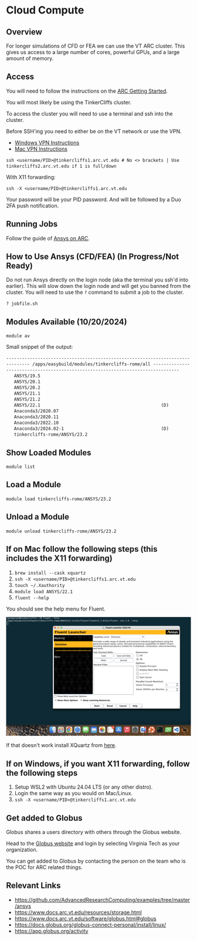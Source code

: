 # Cloud Compute

## Overview

For longer simulations of CFD or FEA we can use the VT ARC cluster.
This gives us access to a large number of cores, powerful GPUs, and a large amount of memory.

## Access

You will need to follow the instructions on the [ARC Getting Started](https://www.docs.arc.vt.edu/get_started.html).

You will most likely be using the TinkerCliffs cluster.

To access the cluster you will need to use a terminal and ssh into the cluster.

Before SSH'ing you need to either be on the VT network or use the VPN.

- [Windows VPN Instructions](https://vt4help.service-now.com/sp?id=kb_article&sysparm_article=KB0010740)
- [Mac VPN Instructions](https://vt4help.service-now.com/sp?id=kb_article&sysparm_article=KB0012672)

```shell
ssh <username/PID>@tinkercliffs1.arc.vt.edu # No <> brackets | Use tinkercliffs2.arc.vt.edu if 1 is full/down
```

With X11 forwarding:

```shell
ssh -X <username/PID>@tinkercliffs1.arc.vt.edu
```

Your password will be your PID password. And will be followed by a Duo 2FA push notification.

## Running Jobs

Follow the guide of [Ansys on ARC](https://www.docs.arc.vt.edu/software/ansys.html).

## How to Use Ansys (CFD/FEA) (In Progress/Not Ready)

Do not run Ansys directly on the login node (aka the terminal you ssh'd into earlier). This will slow down the login node and will get you banned from the cluster.
You will need to use the `?` command to submit a job to the cluster.

```shell
? jobfile.sh
```

## Modules Available (10/20/2024)

```shell
module av
```

Small snippet of the output:

```shell
------------------------------------------------------------------------------- /apps/easybuild/modules/tinkercliffs-rome/all --------------------------------------------------------------------------------
   ANSYS/19.5                                                       
   ANSYS/20.1                                                        
   ANSYS/20.2                                                        
   ANSYS/21.1                                                        
   ANSYS/21.2                                                        
   ANSYS/22.1                                              (D)       
   Anaconda3/2020.07                                              
   Anaconda3/2020.11                                           
   Anaconda3/2022.10                                          
   Anaconda3/2024.02-1                                     (D)
   tinkercliffs-rome/ANSYS/23.2
```

## Show Loaded Modules

```shell
module list
```

## Load a Module

```shell
module load tinkercliffs-rome/ANSYS/23.2
```

## Unload a Module

```shell
module unload tinkercliffs-rome/ANSYS/23.2
```

## If on Mac follow the following steps (this includes the X11 forwarding)

1. ```brew install --cask xquartz```
2. ``` ssh -X <username/PID>@tinkercliffs1.arc.vt.edu ```
3. ```touch ~/.Xauthority```
4. ```module load ANSYS/22.1```
5. ```fluent --help```

You should see the help menu for Fluent.

![Fluent Help Menu](./images/Fluent%20Help%20Menu%20X11.jpg)

If that doesn't work install XQuartz from [here](https://www.xquartz.org/).

## If on Windows, if you want X11 forwarding, follow the following steps

1. Setup WSL2 with Ubuntu 24.04 LTS (or any other distro).
2. Login the same way as you would on Mac/Linux.
3. ``` ssh -X <username/PID>@tinkercliffs1.arc.vt.edu ```

## Get added to Globus

Globus shares a users directory with others through the Globus website.

Head to the [Globus website](https://www.globus.org) and login by selecting Virginia Tech as your organization.

You can get added to Globus by contacting the person on the team who is the POC for ARC related things.

## Relevant Links

- <https://github.com/AdvancedResearchComputing/examples/tree/master/ansys>
- <https://www.docs.arc.vt.edu/resources/storage.html>
- <https://www.docs.arc.vt.edu/software/globus.html#globus>
- <https://docs.globus.org/globus-connect-personal/install/linux/>
- <https://app.globus.org/activity>
